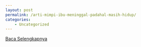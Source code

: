 ```yaml
---
layout: post
permalink: /arti-mimpi-ibu-meninggal-padahal-masih-hidup/
categories:
    - Uncategorized
---
```


[Baca Selengkapnya](/04)